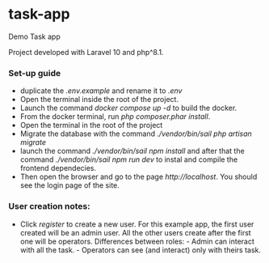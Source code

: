 # task-app
Demo Task app

Project developed with Laravel 10 and php^8.1.

### Set-up guide
 - duplicate the <em>.env.example</em> and rename it to <em>.env</em>
 - Open the terminal inside the root of the project.
 - Launch the command <em>docker compose up -d</em> to build the docker.
 - From the docker terminal, run <em>php composer.phar install</em>.
 - Open the terminal in the root of the project
 - Migrate the database with the command <em>./vendor/bin/sail php artisan migrate</em>
 - launch the command <em>./vendor/bin/sail npm install</em> and after that the command <em>./vendor/bin/sail npm run dev</em> to instal and compile the frontend dependecies.
 - Then open the browser and go to the page <em>http://localhost</em>. You should see the login page of the site.

### User creation notes:
 - Click <em>register</em> to create a new user.
    For this example app, the first user created will be an admin user.
    All the other users create after the first one will be operators.
    Differences between roles: 
        - Admin can interact with all the task.
        - Operators can see (and interact) only with theirs task.

